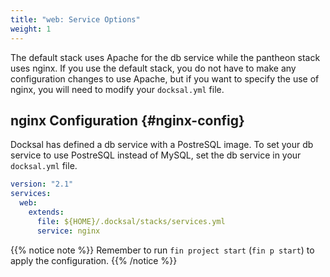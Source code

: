 ```yaml
---
title: "web: Service Options"
weight: 1
---
```


The default stack uses Apache for the db service while the pantheon stack uses nginx.
If you use the default stack, you do not have to make any configuration changes to use Apache, but 
if you want to specify the use of nginx, you will need to modify your `docksal.yml` file.


## nginx Configuration {#nginx-config}

Docksal has defined a db service with a PostreSQL image. To set your db service to use PostreSQL instead of MySQL,
set the db service in your `docksal.yml` file.

```yaml
version: "2.1"
services:
  web:
    extends:
      file: ${HOME}/.docksal/stacks/services.yml
      service: nginx
```

{{% notice note %}}
Remember to run `fin project start` (`fin p start`) to apply the configuration.
{{% /notice %}}
